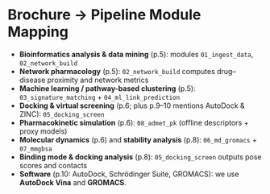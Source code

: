 # Brochure → Pipeline Module Mapping

- **Bioinformatics analysis & data mining** (p.5): modules `01_ingest_data`, `02_network_build`
- **Network pharmacology** (p.5): `02_network_build` computes drug–disease proximity and network metrics
- **Machine learning / pathway-based clustering** (p.5): `03_signature_matching` + `04_ml_link_prediction`
- **Docking & virtual screening** (p.6; plus p.9–10 mentions AutoDock & ZINC): `05_docking_screen`
- **Pharmacokinetic simulation** (p.6): `08_admet_pk` (offline descriptors + proxy models)
- **Molecular dynamics** (p.6) and **stability analysis** (p.8): `06_md_gromacs` + `07_mmgbsa`
- **Binding mode & docking analysis** (p.8): `05_docking_screen` outputs pose scores and contacts
- **Software** (p.10: AutoDock, Schrödinger Suite, GROMACS): we use **AutoDock Vina** and **GROMACS**.
